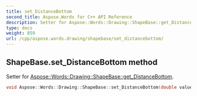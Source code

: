 ```yaml
---
title: set_DistanceBottom
second_title: Aspose.Words for C++ API Reference
description: Setter for Aspose::Words::Drawing::ShapeBase::get_DistanceBottom. 
type: docs
weight: 859
url: /cpp/aspose.words.drawing/shapebase/set_distancebottom/
---
```

## ShapeBase.set_DistanceBottom method


Setter for [Aspose::Words::Drawing::ShapeBase::get_DistanceBottom](../get_distancebottom/).

```cpp
void Aspose::Words::Drawing::ShapeBase::set_DistanceBottom(double value)
```


